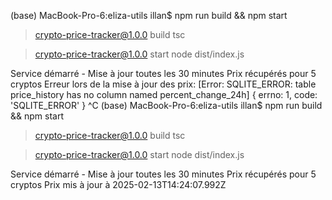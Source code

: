 (base) MacBook-Pro-6:eliza-utils illan$ npm run build && npm start

> crypto-price-tracker@1.0.0 build
> tsc


> crypto-price-tracker@1.0.0 start
> node dist/index.js

Service démarré - Mise à jour toutes les 30 minutes
Prix récupérés pour 5 cryptos
Erreur lors de la mise à jour des prix: [Error: SQLITE_ERROR: table price_history has no column named percent_change_24h] {
  errno: 1,
  code: 'SQLITE_ERROR'
}
^C
(base) MacBook-Pro-6:eliza-utils illan$ npm run build && npm start

> crypto-price-tracker@1.0.0 build
> tsc


> crypto-price-tracker@1.0.0 start
> node dist/index.js

Service démarré - Mise à jour toutes les 30 minutes
Prix récupérés pour 5 cryptos
Prix mis à jour à 2025-02-13T14:24:07.992Z
